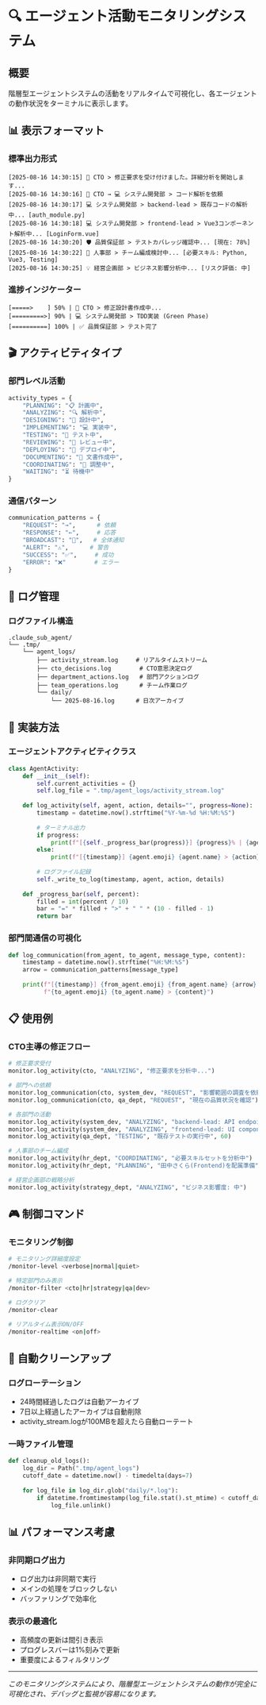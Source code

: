 # 🔍 エージェント活動モニタリングシステム

## 概要
階層型エージェントシステムの活動をリアルタイムで可視化し、各エージェントの動作状況をターミナルに表示します。

## 📊 表示フォーマット

### 標準出力形式
```
[2025-08-16 14:30:15] 🎯 CTO > 修正要求を受け付けました。詳細分析を開始します...
[2025-08-16 14:30:16] 🎯 CTO → 💻 システム開発部 > コード解析を依頼
[2025-08-16 14:30:17] 💻 システム開発部 > backend-lead > 既存コードの解析中... [auth_module.py]
[2025-08-16 14:30:18] 💻 システム開発部 > frontend-lead > Vue3コンポーネント解析中... [LoginForm.vue]
[2025-08-16 14:30:20] 🛡️ 品質保証部 > テストカバレッジ確認中... [現在: 78%]
[2025-08-16 14:30:22] 🏢 人事部 > チーム編成検討中... [必要スキル: Python, Vue3, Testing]
[2025-08-16 14:30:25] 💡 経営企画部 > ビジネス影響分析中... [リスク評価: 中]
```

### 進捗インジケーター
```
[=====>    ] 50% | 🎯 CTO > 修正設計書作成中...
[=========>] 90% | 💻 システム開発部 > TDD実装 (Green Phase)
[==========] 100% | ✅ 品質保証部 > テスト完了
```

## 🎬 アクティビティタイプ

### 部門レベル活動
```python
activity_types = {
    "PLANNING": "📋 計画中",
    "ANALYZING": "🔍 解析中",
    "DESIGNING": "📐 設計中",
    "IMPLEMENTING": "💻 実装中",
    "TESTING": "🧪 テスト中",
    "REVIEWING": "👀 レビュー中",
    "DEPLOYING": "🚀 デプロイ中",
    "DOCUMENTING": "📝 文書作成中",
    "COORDINATING": "🤝 調整中",
    "WAITING": "⏳ 待機中"
}
```

### 通信パターン
```python
communication_patterns = {
    "REQUEST": "→",      # 依頼
    "RESPONSE": "←",     # 応答
    "BROADCAST": "📢",   # 全体通知
    "ALERT": "⚠️",      # 警告
    "SUCCESS": "✅",     # 成功
    "ERROR": "❌"        # エラー
}
```

## 💾 ログ管理

### ログファイル構造
```
.claude_sub_agent/
└── .tmp/
    └── agent_logs/
        ├── activity_stream.log     # リアルタイムストリーム
        ├── cto_decisions.log        # CTO意思決定ログ
        ├── department_actions.log   # 部門アクションログ
        ├── team_operations.log      # チーム作業ログ
        └── daily/
            └── 2025-08-16.log      # 日次アーカイブ
```

## 🔄 実装方法

### エージェントアクティビティクラス
```python
class AgentActivity:
    def __init__(self):
        self.current_activities = {}
        self.log_file = ".tmp/agent_logs/activity_stream.log"
    
    def log_activity(self, agent, action, details="", progress=None):
        timestamp = datetime.now().strftime("%Y-%m-%d %H:%M:%S")
        
        # ターミナル出力
        if progress:
            print(f"[{self._progress_bar(progress)}] {progress}% | {agent.emoji} {agent.name} > {action}")
        else:
            print(f"[{timestamp}] {agent.emoji} {agent.name} > {action} {details}")
        
        # ログファイル記録
        self._write_to_log(timestamp, agent, action, details)
    
    def _progress_bar(self, percent):
        filled = int(percent / 10)
        bar = "=" * filled + ">" + " " * (10 - filled - 1)
        return bar
```

### 部門間通信の可視化
```python
def log_communication(from_agent, to_agent, message_type, content):
    timestamp = datetime.now().strftime("%H:%M:%S")
    arrow = communication_patterns[message_type]
    
    print(f"[{timestamp}] {from_agent.emoji} {from_agent.name} {arrow} "
          f"{to_agent.emoji} {to_agent.name} > {content}")
```

## 📋 使用例

### CTO主導の修正フロー
```python
# 修正要求受付
monitor.log_activity(cto, "ANALYZING", "修正要求を分析中...")

# 部門への依頼
monitor.log_communication(cto, system_dev, "REQUEST", "影響範囲の調査を依頼")
monitor.log_communication(cto, qa_dept, "REQUEST", "現在の品質状況を確認")

# 各部門の活動
monitor.log_activity(system_dev, "ANALYZING", "backend-lead: API endpoints確認中", 30)
monitor.log_activity(system_dev, "ANALYZING", "frontend-lead: UI components確認中", 45)
monitor.log_activity(qa_dept, "TESTING", "既存テストの実行中", 60)

# 人事部のチーム編成
monitor.log_activity(hr_dept, "COORDINATING", "必要スキルセットを分析中")
monitor.log_activity(hr_dept, "PLANNING", "田中さくら(Frontend)を配属準備")

# 経営企画部の戦略分析
monitor.log_activity(strategy_dept, "ANALYZING", "ビジネス影響度: 中")
```

## 🎮 制御コマンド

### モニタリング制御
```bash
# モニタリング詳細度設定
/monitor-level <verbose|normal|quiet>

# 特定部門のみ表示
/monitor-filter <cto|hr|strategy|qa|dev>

# ログクリア
/monitor-clear

# リアルタイム表示ON/OFF
/monitor-realtime <on|off>
```

## 🧹 自動クリーンアップ

### ログローテーション
- 24時間経過したログは自動アーカイブ
- 7日以上経過したアーカイブは自動削除
- activity_stream.logが100MBを超えたら自動ローテート

### 一時ファイル管理
```python
def cleanup_old_logs():
    log_dir = Path(".tmp/agent_logs")
    cutoff_date = datetime.now() - timedelta(days=7)
    
    for log_file in log_dir.glob("daily/*.log"):
        if datetime.fromtimestamp(log_file.stat().st_mtime) < cutoff_date:
            log_file.unlink()
```

## 📊 パフォーマンス考慮

### 非同期ログ出力
- ログ出力は非同期で実行
- メインの処理をブロックしない
- バッファリングで効率化

### 表示の最適化
- 高頻度の更新は間引き表示
- プログレスバーは1%刻みで更新
- 重要度によるフィルタリング

---

*このモニタリングシステムにより、階層型エージェントシステムの動作が完全に可視化され、デバッグと監視が容易になります。*